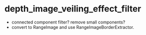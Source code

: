 # depth_image_veiling_effect_filter

- connected component filter? remove small components?
- convert to RangeImage and use RangeImageBorderExtractor.
